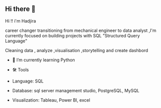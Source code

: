 ## Hi there 👋

Hi !! i'm Hadjira 

career changer transitioning from mechanical engineer to data analyst ,I'm currently focused on building projects with SQL "Structured Query Language" 

Cleaning data ,  analyze ,visualisation ,storytelling and create dashbord 


- 🌱 I’m currently learning Python 

- 🛠️ Tools
- Language: SQL
- Database: sql server management studio, PostgreSQL, MySQL
- Visualization: Tableau, Power BI, excel


  
